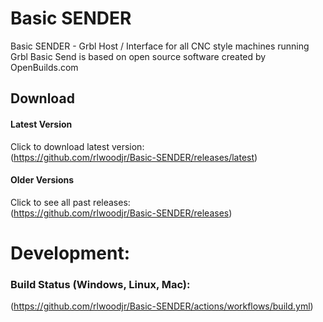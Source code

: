 # Basic SENDER
Basic SENDER - Grbl Host / Interface for all CNC style machines running Grbl
Basic Send is based on open source software created by OpenBuilds.com

## Download

#### Latest Version
Click to download latest version:  
(https://github.com/rlwoodjr/Basic-SENDER/releases/latest)

#### Older Versions
Click to see all past releases:  
(https://github.com/rlwoodjr/Basic-SENDER/releases)

# Development:

### Build Status (Windows, Linux, Mac):
(https://github.com/rlwoodjr/Basic-SENDER/actions/workflows/build.yml)


